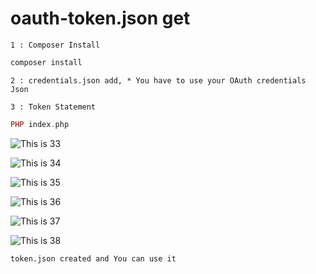 # oauth-token.json get

`1 : Composer Install`
```php 
composer install
```
`2 : credentials.json add, * You have to use your OAuth credentials Json`

`3 : Token Statement`
```php
PHP index.php
```

![This is 33](https://res.cloudinary.com/senior/image/upload/v1641258377/33_hbxbby.png)

![This is 34](https://res.cloudinary.com/senior/image/upload/v1641258377/34_mzmacc.png)

![This is 35](https://res.cloudinary.com/senior/image/upload/v1641258377/35_teogqr.png)

![This is 36](https://res.cloudinary.com/senior/image/upload/v1641258377/36_yzpm25.png)

![This is 37](https://res.cloudinary.com/senior/image/upload/v1641258376/37_h5rduq.png)

![This is 38](https://res.cloudinary.com/senior/image/upload/v1641258376/38_fisiv2.png)

`token.json created and You can use it`